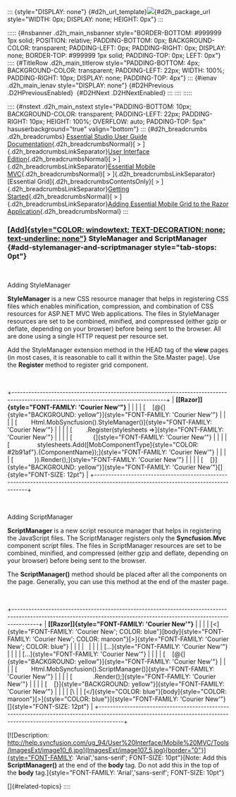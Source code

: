 ::: {style="DISPLAY: none"}
[](ms-xhelp:///?Id=d2h_url_template){#d2h_url_template}![](!package_url!){#d2h_package_url style="WIDTH: 0px; DISPLAY: none; HEIGHT: 0px"}
:::

::::: {#nsbanner .d2h_main_nsbanner style="BORDER-BOTTOM: #999999 1px solid; POSITION: relative; PADDING-BOTTOM: 0px; BACKGROUND-COLOR: transparent; PADDING-LEFT: 0px; PADDING-RIGHT: 0px; DISPLAY: none; BORDER-TOP: #999999 1px solid; PADDING-TOP: 0px; LEFT: 0px"}
:::: {#TitleRow .d2h_main_titlerow style="PADDING-BOTTOM: 4px; BACKGROUND-COLOR: transparent; PADDING-LEFT: 22px; WIDTH: 100%; PADDING-RIGHT: 10px; DISPLAY: none; PADDING-TOP: 4px"}
::: {#ienav .d2h_main_ienav style="DISPLAY: none"}
[](ms-xhelp:///?Id=37c24013-c079-4c44-92c6-4e7f9387ece9){#D2HPrevious .D2HPreviousEnabled}  [](ms-xhelp:///?Id=770e5177-f611-4433-a67c-23d7f05f95c0){#D2HNext .D2HNextEnabled}
:::
::::
:::::

:::: {#nstext .d2h_main_nstext style="PADDING-BOTTOM: 10px; BACKGROUND-COLOR: transparent; PADDING-LEFT: 22px; PADDING-RIGHT: 10px; HEIGHT: 100%; OVERFLOW: auto; PADDING-TOP: 5px" hasuserbackground="true" valign="bottom"}
::: {#d2h_breadcrumbs .d2h_breadcrumbs}
[Essential Studio User Guide Documentation](ms-xhelp:///?Id=12457748-09e3-4d74-a240-8e049cedf030){.d2h_breadcrumbsNormal}[ \> ]{.d2h_breadcrumbsLinkSeparator}[User Interface Edition](ms-xhelp:///?Id=c29296b7-531c-413b-a0ec-488ca1f7f669){.d2h_breadcrumbsNormal}[ \> ]{.d2h_breadcrumbsLinkSeparator}[Essential Mobile MVC](ms-xhelp:///?Id=74df42e3-5434-4590-9be6-3ae2f911cbbc){.d2h_breadcrumbsNormal}[ \> ]{.d2h_breadcrumbsLinkSeparator}[Essential Grid]{.d2h_breadcrumbsContentsOnly}[ \> ]{.d2h_breadcrumbsLinkSeparator}[Getting Started](ms-xhelp:///?Id=397f4d98-2e34-4dc5-8b77-1d56a317b150){.d2h_breadcrumbsNormal}[ \> ]{.d2h_breadcrumbsLinkSeparator}[Adding Essential Mobile Grid to the Razor Application](ms-xhelp:///?Id=e84cebdb-8c9e-4c07-a1be-3f559be3b842){.d2h_breadcrumbsNormal}
:::

### [[Add]{style="COLOR: windowtext; TEXT-DECORATION: none; text-underline: none"}](ms-xhelp:///?Id=9ac024a0-198b-48a3-bbae-5cd7f82ae041) StyleManager and ScriptManager {#add-stylemanager-and-scriptmanager style="tab-stops: 0pt"}

 

Adding StyleManager

**StyleManager** is a new CSS resource manager that helps in registering CSS files which enables minification, compression, and combination of CSS resources for ASP.NET MVC Web applications. The files in StyleManager resources are set to be combined, minified, and compressed (either gzip or deflate, depending on your browser) before being sent to the browser. All are done using a single HTTP request per resource set.

Add the StyleManager extension method in the HEAD tag of the **view** pages (in most cases, it is reasonable to call it within the Site.Master page). Use the **Register** method to register grid component.

 

+------------------------------------------------------------------------------------------------------------------------------------+
| **[\[Razor\]]{style="FONT-FAMILY: 'Courier New'"}**                                                                                |
|                                                                                                                                    |
| [    [\@{]{style="BACKGROUND: yellow"}]{style="FONT-FAMILY: 'Courier New'"}                                                        |
|                                                                                                                                    |
| [        Html.MobSyncfusion().StyleManager()]{style="FONT-FAMILY: 'Courier New'"}                                                  |
|                                                                                                                                    |
| [        .Register(stylesheets =\>]{style="FONT-FAMILY: 'Courier New'"}                                                            |
|                                                                                                                                    |
| [            {]{style="FONT-FAMILY: 'Courier New'"}                                                                                |
|                                                                                                                                    |
| [                stylesheets.Add([MobComponentType]{style="COLOR: #2b91af"}.{ComponentName});]{style="FONT-FAMILY: 'Courier New'"} |
|                                                                                                                                    |
| [            }).Render();]{style="FONT-FAMILY: 'Courier New'"}                                                                     |
|                                                                                                                                    |
| [    [}]{style="BACKGROUND: yellow"}]{style="FONT-FAMILY: 'Courier New'"}[]{style="FONT-SIZE: 12pt"}                               |
+------------------------------------------------------------------------------------------------------------------------------------+

 

Adding ScriptManager

**ScriptManager** is a new script resource manager that helps in registering the JavaScript files. The ScriptManager registers only the **Syncfusion.Mvc** component script files. The files in ScriptManager resources are set to be combined, minified, and compressed (either gzip and deflate, depending on your browser) before being sent to the browser.

The **ScriptManager()** method should be placed after all the components on the page. Generally, you can use this method at the end of the master page.

 

+---------------------------------------------------------------------------------------------------------------------------------------------------------------------+
| **[\[Razor\]]{style="FONT-FAMILY: 'Courier New'"}**                                                                                                                 |
|                                                                                                                                                                     |
| [\<]{style="FONT-FAMILY: 'Courier New'; COLOR: blue"}[body]{style="FONT-FAMILY: 'Courier New'; COLOR: maroon"}[\>]{style="FONT-FAMILY: 'Courier New'; COLOR: blue"} |
|                                                                                                                                                                     |
|                                                                                                                                                                     |
|                                                                                                                                                                     |
| [...]{style="FONT-FAMILY: 'Courier New'"}                                                                                                                           |
|                                                                                                                                                                     |
| [...]{style="FONT-FAMILY: 'Courier New'"}                                                                                                                           |
|                                                                                                                                                                     |
| [    [\@{]{style="BACKGROUND: yellow"}]{style="FONT-FAMILY: 'Courier New'"}                                                                                         |
|                                                                                                                                                                     |
| [        Html.MobSyncfusion().ScriptManager()]{style="FONT-FAMILY: 'Courier New'"}                                                                                  |
|                                                                                                                                                                     |
| [            .Render();]{style="FONT-FAMILY: 'Courier New'"}                                                                                                        |
|                                                                                                                                                                     |
| [    [}]{style="BACKGROUND: yellow"}]{style="FONT-FAMILY: 'Courier New'"}                                                                                           |
|                                                                                                                                                                     |
| [\                                                                                                                                                                  |
| [\</]{style="COLOR: blue"}[body]{style="COLOR: maroon"}[\>]{style="COLOR: blue"}]{style="FONT-FAMILY: 'Courier New'"}[]{style="FONT-SIZE: 12pt"}                    |
+---------------------------------------------------------------------------------------------------------------------------------------------------------------------+

[![Description: http://help.syncfusion.com/ug_94/User%20Interface/Mobile%20MVC/Tools/ImagesExt/image10_6.jpg](ImagesExt/image107_5.jpg){border="0"}]{style="FONT-FAMILY: 'Arial','sans-serif'; FONT-SIZE: 10pt"}[Note: Add this **ScriptManager()** at the end of the **body** tag. Do not add this in the top of the **body** tag.]{style="FONT-FAMILY: 'Arial','sans-serif'; FONT-SIZE: 10pt"}

[]{#related-topics}
::::
